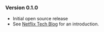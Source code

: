 ### Version 0.1.0

* Initial open source release 
* See [Netflix Tech Blog](http://techblog.netflix.com/2013/03/denominator-multi-vendor-interface-for.html) for an introduction.
